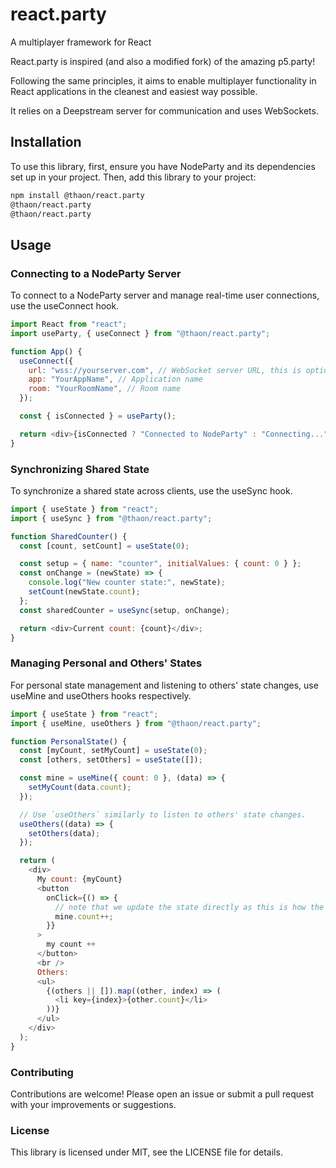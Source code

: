 # react.party

A multiplayer framework for React

React.party is inspired (and also a modified fork) of the amazing p5.party!

Following the same principles, it aims to enable multiplayer functionality in React applications in the cleanest and easiest way possible.

It relies on a Deepstream server for communication and uses WebSockets.

## Installation

To use this library, first, ensure you have NodeParty and its dependencies set up in your project. Then, add this library to your project:

```bash
npm install @thaon/react.party
@thaon/react.party
@thaon/react.party
```

## Usage

### Connecting to a NodeParty Server

To connect to a NodeParty server and manage real-time user connections, use the useConnect hook.

```js
import React from "react";
import useParty, { useConnect } from "@thaon/react.party";

function App() {
  useConnect({
    url: "wss://yourserver.com", // WebSocket server URL, this is optional as it defaults to the react.party test server
    app: "YourAppName", // Application name
    room: "YourRoomName", // Room name
  });

  const { isConnected } = useParty();

  return <div>{isConnected ? "Connected to NodeParty" : "Connecting..."}</div>;
}
```

### Synchronizing Shared State

To synchronize a shared state across clients, use the useSync hook.

```js
import { useState } from "react";
import { useSync } from "@thaon/react.party";

function SharedCounter() {
  const [count, setCount] = useState(0);

  const setup = { name: "counter", initialValues: { count: 0 } };
  const onChange = (newState) => {
    console.log("New counter state:", newState);
    setCount(newState.count);
  };
  const sharedCounter = useSync(setup, onChange);

  return <div>Current count: {count}</div>;
}
```

### Managing Personal and Others' States

For personal state management and listening to others' state changes, use useMine and useOthers hooks respectively.

```js
import { useState } from "react";
import { useMine, useOthers } from "@thaon/react.party";

function PersonalState() {
  const [myCount, setMyCount] = useState(0);
  const [others, setOthers] = useState([]);

  const mine = useMine({ count: 0 }, (data) => {
    setMyCount(data.count);
  });

  // Use `useOthers` similarly to listen to others' state changes.
  useOthers((data) => {
    setOthers(data);
  });

  return (
    <div>
      My count: {myCount}
      <button
        onClick={() => {
          // note that we update the state directly as this is how the library keeps track of changes online
          mine.count++;
        }}
      >
        my count ++
      </button>
      <br />
      Others:
      <ul>
        {(others || []).map((other, index) => (
          <li key={index}>{other.count}</li>
        ))}
      </ul>
    </div>
  );
}
```

### Contributing

Contributions are welcome! Please open an issue or submit a pull request with your improvements or suggestions.

### License

This library is licensed under MIT, see the LICENSE file for details.
